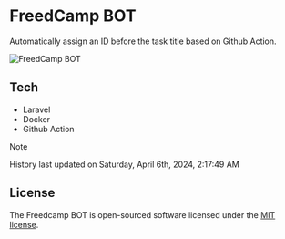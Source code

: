# FreedCamp BOT

Automatically assign an ID before the task title based on Github Action.

![FreedCamp BOT](https://repository-images.githubusercontent.com/737932867/7d34798b-2680-471c-b089-a78a718d3d6a)

## Tech

- Laravel
- Docker
- Github Action

> [!NOTE]  
> History last updated on Saturday, April 6th, 2024, 2:17:49 AM

## License

The Freedcamp BOT is open-sourced software licensed under the [MIT license](https://opensource.org/licenses/MIT).
